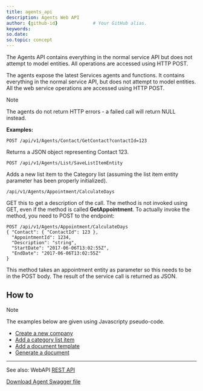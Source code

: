 ```yaml
---
title: agents_api
description: Agents Web API
author: {github-id}             # Your GitHub alias.
keywords:
so.date:
so.topic: concept
---
```


The Agents API contains everything in the normal service API but does not attempt to model entities. All operations are accessed using HTTP POST.

The agents expose the latest Services agents and functions. It contains everything in the normal service API, but does not attempt to model entities. All the web service operations are accessed using HTTP POST.

> [!NOTE]
> The agents do not return HTTP errors - a failed call will return NULL instead.

**Examples:**

`POST /api/v1/Agents/Contact/GetContact?contactId=123`

Returns a JSON object representing Contact 123.

`POST /api/v1/Agents/List/SaveListItemEntity`

Adds a new list item to the Category list (assuming the list item entity parameter has been properly initialized).

`/api/v1/Agents/Appointment/CalculateDays`

GET this to get a description of the call. The method is not invoked using GET, even if the method is called **GetAppointment**. To actually invoke the method, you need to POST to the endpoint:

```http
POST /api/v1/Agents/Appointment/CalculateDays
{ "Contact": { "ContactId": 123 },
  "AppointmentId": 1234,
  "Description": "string",
  "StartDate": "2017-06-06T13:02:55Z",
  "EndDate": "2017-06-06T13:02:55Z"
}
```

This method takes an appointment entity as parameter so this needs to be in the POST body. The result of the service call is returned as JSON.

## How to

> [!NOTE]
> The examples below are given using Javascripty pseudo-code.

* [Create a new company][2]
* [Add a category list item][3]
* [Add a document template][4]
* [Generate a document][5]

---

See also: WebAPI [REST API][1]

[Download Agent Swagger file][6]

<!-- Referenced links -->
[1]: ../rest/index.md
[2]: ../../contact/create/create-contact-webapi-agents.md
[3]: ../../contact/category/add-catlist-item-webapi-agents.md
[4]: ../../documents/agents-web-api/add-document-template.md
[5]: ../../documents/agents-web-api/generate-document.md
[6]: https://community.superoffice.com/documentation/sdk/SO.NetServer.Web.Services/swagger/Swagger-v1-Agents.json
